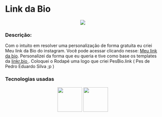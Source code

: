 # Link da Bio 

<div align = 'center'>
      <img   src='https://pedroeduardo.com.br/img-github/PesBio.link-Logo.png'>
</div>


### Descrição:

Com o intuito em resolver uma personalização de forma gratuita eu criei Meu link da Bio do instagram. Você pode 
acessar clicando nesse:  <a href ='http://www.pedroeduardo.com.br/panel/'> Meu link da bio</a>. Personalizei da forma que eu queria e tive
como base os templates da <a href ='https://linkr.bio/'>linkr.bio </a>. Coloquei o Rodapé uma logo que criei PesBio.link ( Pes de Pedro Eduardo Silva ;p )


### Tecnologias usadas

<div align ='center' style="display: inline_block">
  <img height="80" width="80" src="https://cdn.jsdelivr.net/gh/devicons/devicon/icons/html5/html5-original-wordmark.svg" />
  <img height="80" width="80" src="https://cdn.jsdelivr.net/gh/devicons/devicon/icons/css3/css3-original-wordmark.svg" />
</div>
